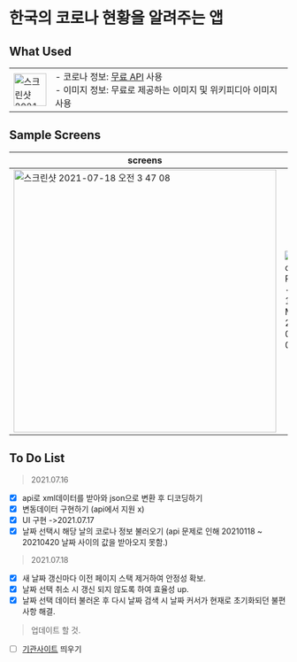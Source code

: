 



한국의 코로나 현황을 알려주는 앱
==

What Used
--

|||
|-|-|
|<img width="59" alt="스크린샷 2021-07-16 오전 2 55 25" src="https://user-images.githubusercontent.com/74492426/125834839-3fe552f7-dbe4-4e6b-abe6-82e770701815.png">|- 코로나 정보: [무료 API](https://www.data.go.kr/tcs/dss/selectApiDataDetailView.do?publicDataPk=15043376]) 사용<br> - 이미지 정보: 무료로 제공하는 이미지 및 위키피디아 이미지 사용|


Sample Screens
--

|screens|gif|
|-----|-----|
|<img width="475" alt="스크린샷 2021-07-18 오전 3 47 08" src="https://user-images.githubusercontent.com/74492426/126046807-13e98007-6aee-45f4-b0e2-5f1a74863ffa.png">|![Simulator Screen Recording - iPhone 12 Pro Max - 2021-07-18 at 03 41 47](https://user-images.githubusercontent.com/74492426/126047044-79570d02-8eb0-4f56-9462-a34a8bf40ca1.gif)|









To Do List
--
>2021.07.16
- [x] api로 xml데이터를 받아와 json으로 변환 후 디코딩하기
- [x] 변동데이터 구현하기 (api에서 지원 x)
- [x] UI 구현 
->2021.07.17
- [x] 날짜 선택시 해당 날의 코로나 정보 불러오기 (api 문제로 인해 20210118 ~ 20210420 날짜 사이의 값을 받아오지 못함.) 
>2021.07.18
- [x] 새 날짜 갱신마다 이전 페이지 스택 제거하여 안정성 확보.
- [x] 날짜 선택 취소 시 갱신 되지 않도록 하여 효율성 up.
- [x] 날짜 선택 데이터 불러온 후 다시 날짜 검색 시 날짜 커서가 현재로 초기화되던 불편사항 해결.
>업데이트 할 것.
- [ ] [기관사이트](http://ncov.mohw.go.kr/) 띄우기


